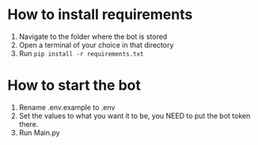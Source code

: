 # How to install requirements 
1. Navigate to the folder where the bot is stored
2. Open a terminal of your choice in that directory
3. Run `pip install -r requirements.txt`

# How to start the bot
1. Rename .env.example to .env
2. Set the values to what you want it to be, you NEED to put the bot token there.
3. Run Main.py
